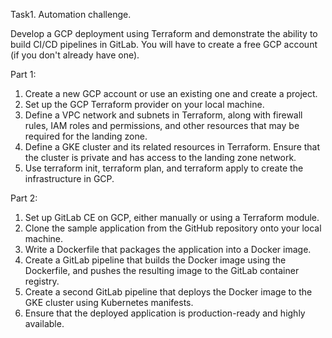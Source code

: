 Task1. Automation challenge.

Develop a GCP deployment using Terraform and demonstrate the ability to build CI/CD pipelines in GitLab. You will have to create a free GCP account (if you don't already have one).

Part 1:

1. Create a new GCP account or use an existing one and create a project.
2. Set up the GCP Terraform provider on your local machine.
3. Define a VPC network and subnets in Terraform, along with firewall rules, IAM roles and permissions, and other resources that may be required for the landing zone.
4. Define a GKE cluster and its related resources in Terraform. Ensure that the cluster is private and has access to the landing zone network.
5. Use terraform init, terraform plan, and terraform apply to create the infrastructure in GCP.

Part 2:

1. Set up GitLab CE on GCP, either manually or using a Terraform module.
2. Clone the sample application from the GitHub repository onto your local machine.
3. Write a Dockerfile that packages the application into a Docker image.
4. Create a GitLab pipeline that builds the Docker image using the Dockerfile, and pushes the resulting image to the GitLab container registry.
5. Create a second GitLab pipeline that deploys the Docker image to the GKE cluster using Kubernetes manifests.
6. Ensure that the deployed application is production-ready and highly available.
